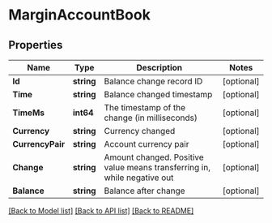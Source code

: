 # MarginAccountBook

## Properties

Name | Type | Description | Notes
------------ | ------------- | ------------- | -------------
**Id** | **string** | Balance change record ID | [optional] 
**Time** | **string** | Balance changed timestamp | [optional] 
**TimeMs** | **int64** | The timestamp of the change (in milliseconds) | [optional] 
**Currency** | **string** | Currency changed | [optional] 
**CurrencyPair** | **string** | Account currency pair | [optional] 
**Change** | **string** | Amount changed. Positive value means transferring in, while negative out | [optional] 
**Balance** | **string** | Balance after change | [optional] 

[[Back to Model list]](../README.md#documentation-for-models) [[Back to API list]](../README.md#documentation-for-api-endpoints) [[Back to README]](../README.md)


